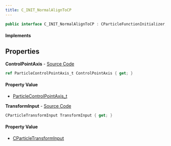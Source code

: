 ```yaml
---
title: C_INIT_NormalAlignToCP
---
```


```csharp
public interface C_INIT_NormalAlignToCP : CParticleFunctionInitializer, CParticleFunction, ISchemaClass<CParticleFunction>, ISchemaClass<CParticleFunctionInitializer>, ISchemaClass<C_INIT_NormalAlignToCP>, ISchemaField, ISchemaClass, INativeHandle
```

#### Implements

## Properties

**ControlPointAxis** - [Source Code](https://github.com/swiftly-solution/swiftlys2/blob/main/managed/src/SwiftlyS2.Generated/Schemas/Interfaces/C_INIT_NormalAlignToCP.cs#L18)

```csharp
ref ParticleControlPointAxis_t ControlPointAxis { get; }
```

#### Property Value

- [ParticleControlPointAxis_t](/docs/api/shared/schemadefinitions/particlecontrolpointaxis_t)

**TransformInput** - [Source Code](https://github.com/swiftly-solution/swiftlys2/blob/main/managed/src/SwiftlyS2.Generated/Schemas/Interfaces/C_INIT_NormalAlignToCP.cs#L16)

```csharp
CParticleTransformInput TransformInput { get; }
```

#### Property Value

- [CParticleTransformInput](/docs/api/shared/schemadefinitions/cparticletransforminput)

